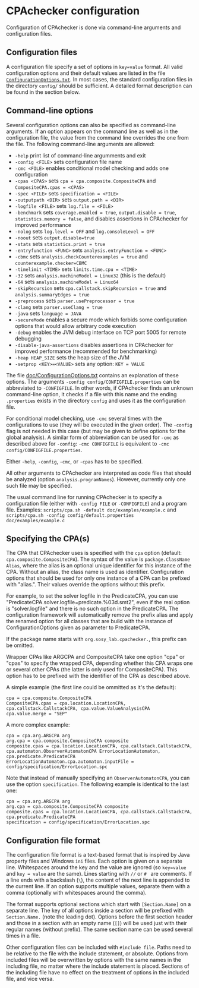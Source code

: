 <!--
This file is part of CPAchecker,
a tool for configurable software verification:
https://cpachecker.sosy-lab.org

SPDX-FileCopyrightText: 2007-2020 Dirk Beyer <https://www.sosy-lab.org>

SPDX-License-Identifier: Apache-2.0
-->

CPAchecker configuration
========================

Configuration of CPAchecker is done via command-line arguments and
configuration files.

Configuration files
-------------------
A configuration file specify a set of options in `key=value` format.
All valid configuration options and their default values
are listed in the file [`ConfigurationOptions.txt`](ConfigurationOptions.txt).
In most cases, the standard configuration files
in the directory `config/` should be sufficient.
A detailed format description can be found in the section below.


Command-line options
--------------------
Several configuration options can also be specified as command-line arguments.
If an option appears on the command line as well as in the configuration file,
the value from the command line overrides the one from the file.
The following command-line arguments are allowed:

 - `-help`			print list of command-line argumments and exit
 - `-config <FILE>`		sets configuration file name
 - `-cmc <FILE>`		enables conditional model checking and adds one configuration
 - `-cpas <CPAS>`		sets `cpa = cpa.composite.CompositeCPA` and `CompositeCPA.cpas = <CPAS>`
 - `-spec <FILE>`		sets `specification = <FILE>`
 - `-outputpath <DIR>`		sets `output.path = <DIR>`
 - `-logfile <FILE>`		sets `log.file = <FILE>`
 - `-benchmark`			sets `coverage.enabled = true`, `output.disable = true`, `statistics.memory = false`, and disables assertions in CPAchecker for improved performance
 - `-nolog`			sets `log.level = OFF` and `log.consoleLevel = OFF`
 - `-noout`			sets `output.disable=true`
 - `-stats`			sets `statistics.print = true`
 - `-entryfunction <FUNC>`	sets `analysis.entryFunction = <FUNC>`
 - `-cbmc`  			sets `analysis.checkCounterexamples = true` and `counterexample.checker=CBMC`
 - `-timelimit <TIME>`		sets `limits.time.cpu = <TIME>`
 - `-32`			sets `analysis.machineModel = Linux32` (this is the default)
 - `-64`			sets `analysis.machineModel = Linux64`
 - `-skipRecursion`		sets `cpa.callstack.skipRecursion = true` and `analysis.summaryEdges = true`
 - `-preprocess`		sets `parser.usePreprocessor = true`
 - `-clang`			sets `parser.useClang = true`
 - `-java`  			sets `language = JAVA`
 - `-secureMode`		enables a secure mode which forbids some configuration options that would allow arbitrary code execution
 - `-debug` 			enables the JVM debug interface on TCP port 5005 for remote debugging
 - `-disable-java-assertions`	disables assertions in CPAchecker for improved performance (recommended for benchmarking)
 - `-heap HEAP_SIZE`		sets the heap size of the JVM
 - `-setprop <KEY>=<VALUE>`	sets any option: `KEY = VALUE`

The file [doc/ConfigurationOptions.txt](ConfigurationOptions.txt) contains an explanation
of these options.
The arguments `-config config/CONFIGFILE.properties` can be
abbreviated to `-CONFIGFILE`. In other words, if CPAchecker finds an
unknown command-line option, it checks if a file with this name
and the ending `.properties` exists in the directory `config`
and uses it as the configuration file.

For conditional model checking, use `-cmc` several times
with the configurations to use (they will be executed in the given order).
The `-config` flag is not needed in this case
(but may be given to define options for the global analysis).
A similar form of abbreviation can be used for `-cmc`
as described above for `-config`:
`-cmc CONFIGFILE` is equivalent to `-cmc config/CONFIGFILE.properties`.

Either `-help`, `-config`, `-cmc`, or `-cpas` has to be specified.

All other arguments to CPAchecker are interpreted as code files that should be
analyzed (option `analysis.programNames`). However, currently only one such file may
be specified.

The usual command line for running CPAchecker is to specify a configuration file
(either with `-config FILE` or `-CONFIGFILE`) and a program file. Examples:
`scripts/cpa.sh -default doc/examples/example.c` and
`scripts/cpa.sh -config config/default.properties doc/examples/example.c`


Specifying the CPA(s)
---------------------
The CPA that CPAchecker uses is specified with the `cpa` option (default:
`cpa.composite.CompositeCPA`). The syntax of the value is `package.ClassName Alias`,
where the alias is an optional unique identifier for this instance of the
CPA. Without an alias, the class name is used as identifier. Configuration
options that should be used for only one instance of a CPA can be prefixed
with "alias.". Their values override the options without this prefix.

For example, to set the solver logfile in the PredicateCPA, you can use
"PredicateCPA.solver.logfile=predicate.%03d.smt2", even if the real option is
"solver.logfile" and there is no such option in the PredicateCPA.
The configuration framework will automatically remove the prefix alias and
apply the renamed option for all classes that are build with the instance of
ConfigurationOptions given as parameter to PredicateCPA.

If the package name starts with `org.sosy_lab.cpachecker.`, this prefix can be
omitted.

Wrapper CPAs like ARGCPA and CompositeCPA take one option "cpa" or "cpas"
to specify the wrapped CPA, depending whether this CPA wraps one or
several other CPAs (the latter is only used for CompositeCPA). This option
has to be prefixed with the identifier of the CPA as described above.

A simple example (the first line could be ommitted as it's the default):

```
cpa = cpa.composite.CompositeCPA
CompositeCPA.cpas = cpa.location.LocationCPA, cpa.callstack.CallstackCPA, cpa.value.ValueAnalysisCPA
cpa.value.merge = "SEP"
```

A more complex example:

```
cpa = cpa.arg.ARGCPA arg
arg.cpa = cpa.composite.CompositeCPA composite
composite.cpas = cpa.location.LocationCPA, cpa.callstack.CallstackCPA, cpa.automaton.ObserverAutomatonCPA ErrorLocationAutomaton, cpa.predicate.PredicateCPA
ErrorLocationAutomaton.cpa.automaton.inputFile = config/specification/ErrorLocation.spc
```

Note that instead of manually specifying an `ObserverAutomatonCPA`, you can
use the option `specification`. The following example is identical to the last one:

```
cpa = cpa.arg.ARGCPA arg
arg.cpa = cpa.composite.CompositeCPA composite
composite.cpas = cpa.location.LocationCPA, cpa.callstack.CallstackCPA, cpa.predicate.PredicateCPA
specification = config/specification/ErrorLocation.spc
```

Configuration file format
-------------------------

The configuration file format is a text-based format
that is inspired by Java property files and Windows `ini` files.
Each option is given on a separate line.
Whitespaces around the key and the value are ignored
(so `key=value` and ` key = value ` are the same).
Lines starting with `//` or `# ` are comments.
If a line ends with a backslash (`\`),
the content of the next line is appended to the current line.
If an option supports multiple values, separate them with a comma
(optionally with whitespaces around the comma).

The format supports optional sections
which start with `[Section.Name]` on a separate line.
The key of all options inside a section will be prefixed
with `Section.Name.` (note the leading dot).
Options before the first section header
and those in a section with an empty name (`[]`)
will be used just with their regular names (without prefix).
The same section name can be used several times in a file.

Other configuration files can be included with `#include file`.
Paths need to be relative to the file with the include statement,
or absolute.
Options from included files will be overwritten by options
with the same names in the including file,
no matter where the include statement is placed.
Sections of the including file have no effect on the treatment
of options in the included file, and vice versa.
